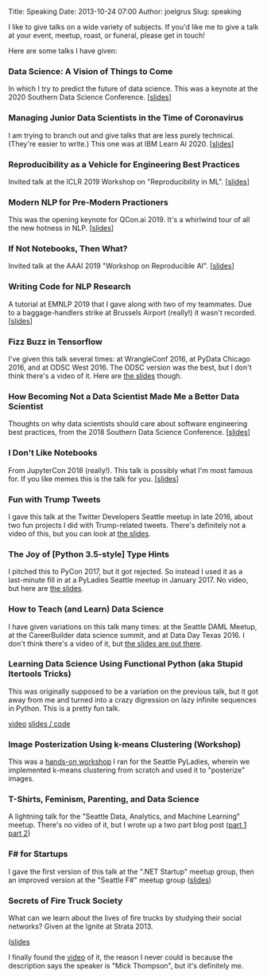 Title: Speaking
Date: 2013-10-24 07:00
Author: joelgrus
Slug: speaking

I like to give talks on a wide variety of subjects. If you'd like me to
give a talk at your event, meetup, roast, or funeral, please get in
touch!

Here are some talks I have given:

### Data Science: A Vision of Things to Come

In which I try to predict the future of data science.
This was a keynote at the 2020 Southern Data Science Conference. 
[<a href = "https://docs.google.com/presentation/d/11-4j2YpiY7iMwCxgaHUF0s6uFTJF-TKIBPWzkRf5BIY/edit?usp=sharing">slides</a>]

### Managing Junior Data Scientists in the Time of Coronavirus

I am trying to branch out and give talks that are less purely technical. 
(They're easier to write.) This one was at IBM Learn AI 2020.
[<a href = "https://docs.google.com/presentation/d/1PoKysoyHAEOqPJlfich-I5vJ-60UtlQu2Repu92RIZc/edit?usp=sharing">slides</a>]


### Reproducibility as a Vehicle for Engineering Best Practices

Invited talk at the ICLR 2019 Workshop on "Reproducibility in ML". [<a href = "https://docs.google.com/presentation/d/1yHLPvPhUs2KGI5ZWo0sU-PKU3GimAk3iTsI38Z-B5Gw/edit?usp=sharing">slides</a>]

### Modern NLP for Pre-Modern Practioners

This was the opening keynote for QCon.ai 2019. It's a whirlwind tour
of all the new hotness in NLP. [<a href = "https://docs.google.com/presentation/d/1iX0fODe0YzPg4Ak-pNqO1KiyF3INgv-Zne27XFSlu1s/edit">slides</a>]

### If Not Notebooks, Then What?

Invited talk at the AAAI 2019 "Workshop on Reproducible AI". [<a href = "https://docs.google.com/presentation/d/1ivK8AKgz8Hx-ZYzPC9gJyQK6tzuhR3UuhCEajFGJDlA/edit">slides</a>]

### Writing Code for NLP Research

A tutorial at EMNLP 2019 that I gave along with two of my teammates.
Due to a baggage-handlers strike at Brussels Airport (really!) it wasn't recorded. [<a href = "https://docs.google.com/presentation/d/17NoJY2SnC2UMbVegaRCWA7Oca7UCZ3vHnMqBV4SUayc/edit">slides</a>]

### Fizz Buzz in Tensorflow

I've given this talk several times: at WrangleConf 2016, at PyData Chicago 2016,
and at ODSC West 2016. The ODSC version was the best, but I don't think there's
a video of it. Here are <a href = "https://docs.google.com/presentation/d/16aTSekqJdF-WjxymEnfiNvJI-StY0deCYBWiZxhPbyI/edit">the slides</a> though.

### How Becoming Not a Data Scientist Made Me a Better Data Scientist

Thoughts on why data scientists should care about software engineering best practices,
from the 2018 Southern Data Science Conference. [<a href="https://docs.google.com/presentation/d/1jk-qrVKCb0-P9P4BVzH75gcVhp5Dy5n1CP_gKnHMNY0/edit">slides</a>]

### I Don't Like Notebooks

From JupyterCon 2018 (really!). This talk is possibly what I'm most famous for. If you like memes this is the talk for you. [<a href = "https://docs.google.com/presentation/d/1n2RlMdmv1p25Xy5thJUhkKGvjtV-dkAIsUXP-AL4ffI/edit#slide=id.g362da58057_0_1">slides</a>]

### Fun with Trump Tweets

I gave this talk at the Twitter Developers Seattle meetup in late 2016, about
two fun projects I did with Trump-related tweets. There's definitely not a video
of this, but you can look at <a href="https://docs.google.com/presentation/d/1UqbMkki1sY7ivgxcWNhWtTETsuWTIJ6V8OMPQNwAUC0/edit?usp=sharing">the slides</a>.

### The Joy of [Python 3.5-style] Type Hints

I pitched this to PyCon 2017, but it got rejected. So instead I used it as a
last-minute fill in at a PyLadies Seattle meetup in January 2017. No video, but
here are <a href = "https://docs.google.com/presentation/d/12IkXSEnkxPy0DvS4jxTVZ7H9RGbQa-F3qyNuV-aa_hg/edit?usp=sharing">the slides</a>.

### How to Teach (and Learn) Data Science

I have given variations on this talk many times:
at the Seattle DAML Meetup, at the CareerBuilder data science summit,
and at Data Day Texas 2016. I don't think there's a video of it,
but <a href = "https://twitter.com/joelgrus/status/688501541850841088">the slides are out there</a>.

### Learning Data Science Using Functional Python (aka Stupid Itertools Tricks)

This was originally supposed to be a variation on the previous talk,
but it got away from me and turned into a crazy digression on
lazy infinite sequences in Python. This is a pretty fun talk.

<a href = "https://www.youtube.com/watch?v=ThS4juptJjQ">video</a>
<a href = "https://github.com/joelgrus/stupid-itertools-tricks-pydata">slides / code</a>

### Image Posterization Using k-means Clustering (Workshop)

This was a <a href = "https://github.com/joelgrus/posterization-pyladies">hands-on workshop</a>
I ran for the Seattle PyLadies, wherein we implemented k-means clustering
from scratch and used it to "posterize" images.

### T-Shirts, Feminism, Parenting, and Data Science

A lightning talk for the "Seattle Data, Analytics, and Machine Learning"
meetup. There's no video of it, but I wrote up a two part blog post
(<a href="https://joelgrus.com/2013/06/19/t-shirts-feminism-parenting-and-data-science-part-1-colors/">part 1</a> <a href = "https://joelgrus.com/2013/06/24/t-shirts-feminism-parenting-and-data-science-part-2-eigenshirts/">part 2</a>)

### F\# for Startups

I gave the first version of this talk at the ".NET Startup" meetup
group, then an improved version at the "Seattle F\#" meetup group
([slides](http://www.slideshare.net/joelgrus/f-for-startups-v2))

### Secrets of Fire Truck Society

What can we learn about the lives of fire trucks by studying their
social networks? Given at the Ignite at Strata 2013.

([slides](http://www.slideshare.net/joelgrus/joel-grus-secretsoffiretrucksociety)

I finally found the <a href = "https://www.youtube.com/watch?v=SoS6ODOqZm0">video</a> of it,
the reason I never could is because the description says the speaker
is "Mick Thompson", but it's definitely me.
